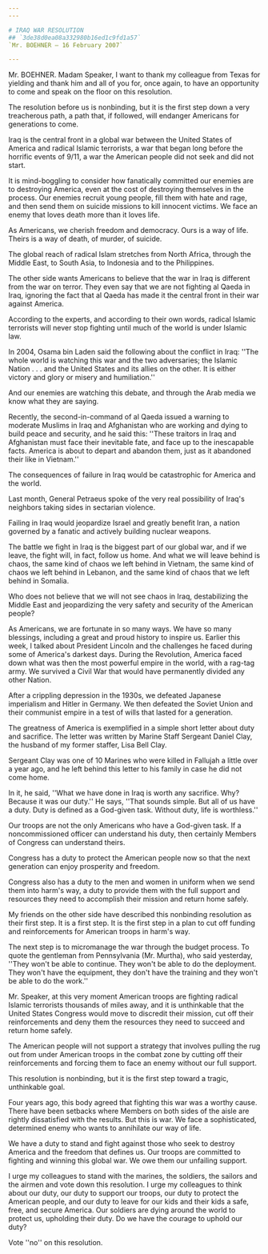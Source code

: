 ```yaml
---
---

# IRAQ WAR RESOLUTION
## `3de38d0ea08a332980b16ed1c9fd1a57`
`Mr. BOEHNER — 16 February 2007`

---
```



Mr. BOEHNER. Madam Speaker, I want to thank my colleague from Texas 
for yielding and thank him and all of you for, once again, to have an 
opportunity to come and speak on the floor on this resolution.

The resolution before us is nonbinding, but it is the first step down 
a very treacherous path, a path that, if followed, will endanger 
Americans for generations to come.

Iraq is the central front in a global war between the United States 
of America and radical Islamic terrorists, a war that began long before 
the horrific events of 9/11, a war the American people did not seek and 
did not start.

It is mind-boggling to consider how fanatically committed our enemies 
are to destroying America, even at the cost of destroying themselves in 
the process. Our enemies recruit young people, fill them with hate and 
rage, and then send them on suicide missions to kill innocent victims. 
We face an enemy that loves death more than it loves life.

As Americans, we cherish freedom and democracy. Ours is a way of 
life. Theirs is a way of death, of murder, of suicide.

The global reach of radical Islam stretches from North Africa, 
through the Middle East, to South Asia, to Indonesia and to the 
Philippines.

The other side wants Americans to believe that the war in Iraq is 
different from the war on terror. They even say that we are not 
fighting al Qaeda in Iraq, ignoring the fact that al Qaeda has made it 
the central front in their war against America.

According to the experts, and according to their own words, radical 
Islamic terrorists will never stop fighting until much of the world is 
under Islamic law.

In 2004, Osama bin Laden said the following about the conflict in 
Iraq: ''The whole world is watching this war and the two adversaries; 
the Islamic Nation . . . and the United States and its allies on the 
other. It is either victory and glory or misery and humiliation.''

And our enemies are watching this debate, and through the Arab media 
we know what they are saying.

Recently, the second-in-command of al Qaeda issued a warning to 
moderate Muslims in Iraq and Afghanistan who are working and dying to 
build peace and security, and he said this: ''These traitors in Iraq 
and Afghanistan must face their inevitable fate, and face up to the 
inescapable facts. America is about to depart and abandon them, just as 
it abandoned their like in Vietnam.''

The consequences of failure in Iraq would be catastrophic for America 
and the world.

Last month, General Petraeus spoke of the very real possibility of 
Iraq's neighbors taking sides in sectarian violence.

Failing in Iraq would jeopardize Israel and greatly benefit Iran, a 
nation governed by a fanatic and actively building nuclear weapons.

The battle we fight in Iraq is the biggest part of our global war, 
and if we leave, the fight will, in fact, follow us home. And what we 
will leave behind is chaos, the same kind of chaos we left behind in 
Vietnam, the same kind of chaos we left behind in Lebanon, and the same 
kind of chaos that we left behind in Somalia.

Who does not believe that we will not see chaos in Iraq, 
destabilizing the Middle East and jeopardizing the very safety and 
security of the American people?

As Americans, we are fortunate in so many ways. We have so many 
blessings, including a great and proud history to inspire us. Earlier 
this week, I talked about President Lincoln and the challenges he faced 
during some of America's darkest days. During the Revolution, America 
faced down what was then the most powerful empire in the world, with a 
rag-tag army. We survived a Civil War that would have permanently 
divided any other Nation.

After a crippling depression in the 1930s, we defeated Japanese 
imperialism and Hitler in Germany. We then defeated the Soviet Union 
and their communist empire in a test of wills that lasted for a 
generation.

The greatness of America is exemplified in a simple short letter 
about duty and sacrifice. The letter was written by Marine Staff 
Sergeant Daniel Clay, the husband of my former staffer, Lisa Bell Clay.

Sergeant Clay was one of 10 Marines who were killed in Fallujah a 
little over a year ago, and he left behind this letter to his family in 
case he did not come home.

In it, he said, ''What we have done in Iraq is worth any sacrifice. 
Why? Because it was our duty.'' He says, ''That sounds simple. But all 
of us have a duty. Duty is defined as a God-given task. Without duty, 
life is worthless.''

Our troops are not the only Americans who have a God-given task. If a 
noncommissioned officer can understand his duty, then certainly Members 
of Congress can understand theirs.

Congress has a duty to protect the American people now so that the 
next generation can enjoy prosperity and freedom.

Congress also has a duty to the men and women in uniform when we send 
them into harm's way, a duty to provide them with the full support and 
resources they need to accomplish their mission and return home safely.

My friends on the other side have described this nonbinding 
resolution as their first step. It is a first step. It is the first 
step in a plan to cut off funding and reinforcements for American 
troops in harm's way.

The next step is to micromanage the war through the budget process. 
To quote the gentleman from Pennsylvania (Mr. Murtha), who said 
yesterday, ''They won't be able to continue. They won't be able to do 
the deployment. They won't have the equipment, they don't have the 
training and they won't be able to do the work.''

Mr. Speaker, at this very moment American troops are fighting radical 
Islamic terrorists thousands of miles away, and it is unthinkable that 
the United States Congress would move to discredit their mission, cut 
off their reinforcements and deny them the resources they need to 
succeed and return home safely.

The American people will not support a strategy that involves pulling 
the rug out from under American troops in the combat zone by cutting 
off their reinforcements and forcing them to face an enemy without our 
full support.

This resolution is nonbinding, but it is the first step toward a 
tragic, unthinkable goal.

Four years ago, this body agreed that fighting this war was a worthy 
cause. There have been setbacks where Members on both sides of the 
aisle are rightly dissatisfied with the results. But this is war. We 
face a sophisticated, determined enemy who wants to annihilate our way 
of life.



We have a duty to stand and fight against those who seek to destroy 
America and the freedom that defines us. Our troops are committed to 
fighting and winning this global war. We owe them our unfailing 
support.

I urge my colleagues to stand with the marines, the soldiers, the 
sailors and the airmen and vote down this resolution. I urge my 
colleagues to think about our duty, our duty to support our troops, our 
duty to protect the American people, and our duty to leave for our kids 
and their kids a safe, free, and secure America. Our soldiers are dying 
around the world to protect us, upholding their duty. Do we have the 
courage to uphold our duty?

Vote ''no'' on this resolution.